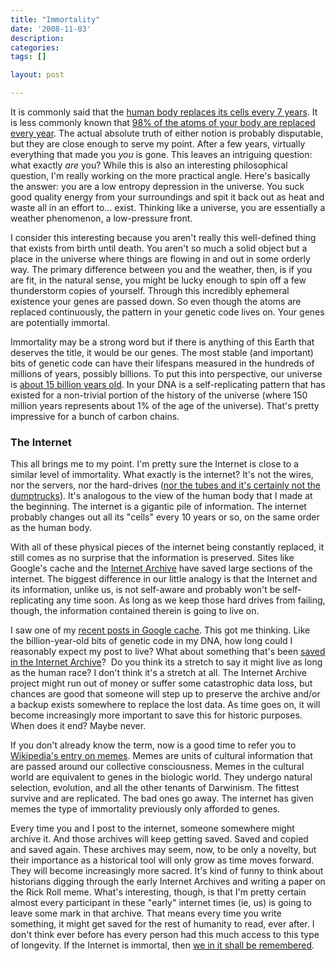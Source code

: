 ```yaml
---
title: "Immortality"
date: '2008-11-03'
description:
categories:
tags: []

layout: post

---
```

It is commonly said that the <a href="http://wiki.answers.com/Q/Does_the_human_body_regenerate_every_7_years">human body replaces its cells every 7 years</a>. It is less commonly known that <a href="http://www.npr.org/templates/story/story.php?storyId=11893583">98% of the atoms of your body are replaced every year</a>. The actual absolute truth of either notion is probably disputable, but they are close enough to serve my point. After a few years, virtually everything that made you <em>you</em> is gone. This leaves an intriguing question: what exactly <em>are</em> you? While this is also an interesting philosophical question, I'm really working on the more practical angle. Here's basically the answer: you are a low entropy depression in the universe. You suck good quality energy from your surroundings and spit it back out as heat and waste all in an effort to... exist. Thinking like a universe, you are essentially a weather phenomenon, a low-pressure front.

I consider this interesting because you aren't really this well-defined thing that exists from birth until death. You aren't so much a solid object but a place in the universe where things are flowing in and out in some orderly way. The primary difference between you and the weather, then, is if you are fit, in the natural sense, you might be lucky enough to spin off a few thunderstorm copies of yourself. Through this incredibly ephemeral existence your genes are passed down. So even though the atoms are replaced continuously, the pattern in your genetic code lives on. Your genes are potentially immortal.

Immortality may be a strong word but if there is anything of this Earth that deserves the title, it would be our genes. The most stable (and important) bits of genetic code can have their lifespans measured in the hundreds of millions of years, possibly billions. To put this into perspective, our universe is <a href="http://en.wikipedia.org/wiki/Age_of_the_universe">about 15 billion years old</a>. In your DNA is a self-replicating pattern that has existed for a non-trivial portion of the history of the universe (where 150 million years represents about 1% of the age of the universe). That's pretty impressive for a bunch of carbon chains.
<h3>The Internet</h3>
This all brings me to my point. I'm pretty sure the Internet is close to a similar level of immortality. What exactly is the internet? It's not the wires, nor the servers, nor the hard-drives (<a href="http://www.youtube.com/watch?v=5ir_mKso_qc">nor the tubes and it's certainly not the dumptrucks</a>). It's analogous to the view of the human body that I made at the beginning. The internet is a gigantic pile of information. The internet probably changes out all its "cells" every 10 years or so, on the same order as the human body.

With all of these physical pieces of the internet being constantly replaced, it still comes as no surprise that the information is preserved. Sites like Google's cache and the <a href="http://archive.org">Internet Archive</a> have saved large sections of the internet. The biggest difference in our little analogy is that the Internet and its information, unlike us, is not self-aware and probably won't be self-replicating any time soon. As long as we keep those hard drives from failing, though, the information contained therein is going to live on.

I saw one of my <a href="http://64.233.169.104/search?q=cache:r4ABZNq8wiAJ:lbrandy.com/blog/2008/10/demotivating-a-good-programmer/+lbrandy.com&amp;hl=en&amp;ct=clnk&amp;cd=1&amp;gl=us&amp;client=firefox-a">recent posts in Google cache</a>. This got me thinking. Like the billion-year-old bits of genetic code in my DNA, how long could I reasonably expect my post to live? What about something that's been <a href="http://web.archive.org/web/20070319185254/http://www.somethingawful.com/flash/shmorky/babby.swf">saved in the Internet Archive</a>?  Do you think its a stretch to say it might live as long as the human race? I don't think it's a stretch at all. The Internet Archive project might run out of money or suffer some catastrophic data loss, but chances are good that someone will step up to preserve the archive and/or a backup exists somewhere to replace the lost data. As time goes on, it will become increasingly more important to save this for historic purposes. When does it end? Maybe never.

If you don't already know the term, now is a good time to refer you to <a href="http://en.wikipedia.org/wiki/Meme">Wikipedia's entry on memes</a>. Memes are units of cultural information that are passed around our collective consciousness. Memes in the cultural world are equivalent to genes in the biologic world. They undergo natural selection, evolution, and all the other tenants of Darwinism. The fittest survive and are replicated. The bad ones go away. The internet has given memes the type of immortality previously only afforded to genes.

Every time you and I post to the internet, someone somewhere might archive it. And those archives will keep getting saved. Saved and copied and saved again. These archives may seem, now, to be only a novelty, but their importance as a historical tool will only grow as time moves forward. They will become increasingly more sacred. It's kind of funny to think about historians digging through the early Internet Archives and writing a paper on the Rick Roll meme. What's interesting, though, is that I'm pretty certain almost every participant in these "early" internet times (ie, us) is going to leave some mark in that archive. That means every time you write something, it might get saved for the rest of humanity to read, ever after. I don't think ever before has every person had this much access to this type of longevity. If the Internet is immortal, then <a href="http://lbrandy.com/blog/2008/08/this-is-a-test/">we in it shall be remembered</a>.